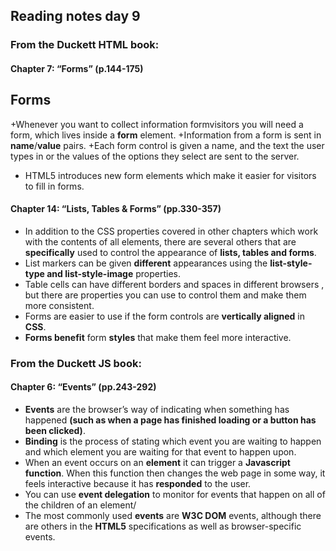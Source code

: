 ## Reading notes day 9
### From the Duckett HTML book:
#### Chapter 7: “Forms” (p.144-175)
## Forms
+Whenever you want to collect information formvisitors you will need a form, which lives inside a **form** element.
+Information from a form is sent in **name**/**value** pairs.
+Each form control is given a name, and the text the user types in or the values of the options they select are sent to the server.
+ HTML5 introduces new form elements which make it easier for visitors to fill in forms.

#### Chapter 14: “Lists, Tables & Forms” (pp.330-357)
+ In addition to the CSS properties covered in other chapters which work with the contents of all elements, there are several others that are **specifically** used to control the appearance of **lists, tables and forms**.
+ List markers can be given **different** appearances  using the **list-style-type and list-style-image** properties.
+ Table cells can have different borders and spaces in different browsers , but there are properties you can use to control them and make them more consistent.
+ Forms are easier to use if the form controls are **vertically aligned** in **CSS**.
+ **Forms benefit** form **styles** that make them feel more interactive.


### From the Duckett JS book:
#### Chapter 6: “Events” (pp.243-292)
+ **Events** are the browser’s way of indicating when something has happened **(such as when a page has finished loading or a button has been clicked)**.
+ **Binding** is the process of stating which event you are waiting to happen and which element you are waiting for that event to happen upon.
+ When an event occurs on an **element** it can trigger a **Javascript function**. When this function then changes the web page in some way, it feels interactive because it has **responded** to the user.
+ You can use **event delegation** to monitor for events that happen on all of the children of an element/
+ The most commonly used **events** are **W3C DOM** events, although there are others in the **HTML5** specifications as well as browser-specific events.
